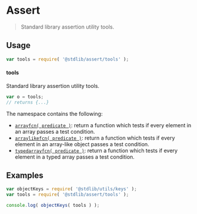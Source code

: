 <!--

@license Apache-2.0

Copyright (c) 2018 The Stdlib Authors.

Licensed under the Apache License, Version 2.0 (the "License");
you may not use this file except in compliance with the License.
You may obtain a copy of the License at

   http://www.apache.org/licenses/LICENSE-2.0

Unless required by applicable law or agreed to in writing, software
distributed under the License is distributed on an "AS IS" BASIS,
WITHOUT WARRANTIES OR CONDITIONS OF ANY KIND, either express or implied.
See the License for the specific language governing permissions and
limitations under the License.

-->

# Assert

> Standard library assertion utility tools.

<section class="usage">

## Usage

```javascript
var tools = require( '@stdlib/assert/tools' );
```

#### tools

Standard library assertion utility tools.

```javascript
var o = tools;
// returns {...}
```

The namespace contains the following:

<!-- <toc pattern="*"> -->

<div class="namespace-toc">

-   <span class="signature">[`arrayfcn( predicate )`][@stdlib/assert/tools/array-function]</span><span class="delimiter">: </span><span class="description">return a function which tests if every element in an array passes a test condition.</span>
-   <span class="signature">[`arraylikefcn( predicate )`][@stdlib/assert/tools/array-like-function]</span><span class="delimiter">: </span><span class="description">return a function which tests if every element in an array-like object passes a test condition.</span>
-   <span class="signature">[`typedarrayfcn( predicate )`][@stdlib/assert/tools/typed-array-function]</span><span class="delimiter">: </span><span class="description">return a function which tests if every element in a typed array passes a test condition.</span>

</div>

<!-- </toc> -->

</section>

<!-- /.usage -->

<section class="examples">

## Examples

<!-- TODO: better examples -->

<!-- eslint no-undef: "error" -->

```javascript
var objectKeys = require( '@stdlib/utils/keys' );
var tools = require( '@stdlib/assert/tools' );

console.log( objectKeys( tools ) );
```

</section>

<!-- /.examples -->

<section class="links">

<!-- <toc-links> -->

[@stdlib/assert/tools/array-function]: https://github.com/stdlib-js/assert/tree/main/tools/array-function

[@stdlib/assert/tools/array-like-function]: https://github.com/stdlib-js/assert/tree/main/tools/array-like-function

[@stdlib/assert/tools/typed-array-function]: https://github.com/stdlib-js/assert/tree/main/tools/typed-array-function

<!-- </toc-links> -->

</section>

<!-- /.links -->
